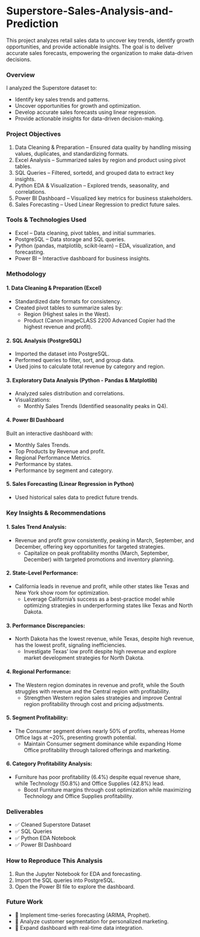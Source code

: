 # Superstore-Sales-Analysis-and-Prediction
This project analyzes retail sales data to uncover key trends, identify growth opportunities, and provide actionable insights. The goal is to deliver accurate sales forecasts, empowering the organization to make data-driven decisions.

### Overview
I analyzed the Superstore dataset to:

- Identify key sales trends and patterns.
- Uncover opportunities for growth and optimization.
- Develop accurate sales forecasts using linear regression.
- Provide actionable insights for data-driven decision-making.

### Project Objectives
1. Data Cleaning & Preparation – Ensured data quality by handling missing values, duplicates, and standardizing formats.
2. Excel Analysis – Summarized sales by region and product using pivot tables.
3. SQL Queries – Filtered, sortedd, and grouped data to extract key insights.
4. Python EDA & Visualization – Explored trends, seasonality, and correlations.
5. Power BI Dashboard – Visualized key metrics for business stakeholders.
6. Sales Forecasting – Used Linear Regression to predict future sales.

### Tools & Technologies Used
- Excel – Data cleaning, pivot tables, and initial summaries.
- PostgreSQL – Data storage and SQL queries.
- Python (pandas, matplotlib, scikit-learn) – EDA, visualization, and forecasting.
- Power BI – Interactive dashboard for business insights.

### Methodology
#### 1. Data Cleaning & Preparation (Excel)
- Standardized date formats for consistency.
- Created pivot tables to summarize sales by:
  - Region (Highest sales in the West).
  - Product (Canon imageCLASS 2200 Advanced Copier had the highest revenue and profit).

#### 2. SQL Analysis (PostgreSQL)
- Imported the dataset into PostgreSQL.
- Performed queries to filter, sort, and group data.
- Used joins to calculate total revenue by category and region.

#### 3. Exploratory Data Analysis (Python - Pandas & Matplotlib)
- Analyzed sales distribution and correlations.
- Visualizations:
  - Monthly Sales Trends (Identified seasonality peaks in Q4).

#### 4. Power BI Dashboard
Built an interactive dashboard with:
- Monthly Sales Trends.
- Top Products by Revenue and profit.
- Regional Performance Metrics.
- Performance by states.
- Performance by segment and category.

#### 5. Sales Forecasting (Linear Regression in Python)
- Used historical sales data to predict future trends.

### Key Insights & Recommendations 
#### 1. Sales Trend Analysis:
- Revenue and profit grow consistently, peaking in March, September, and December, offering key opportunities for targeted strategies.
  - Capitalize on peak profitability months (March, September, December) with targeted promotions and inventory planning.
#### 2. State-Level Performance:
- California leads in revenue and profit, while other states like Texas and New York show room for optimization.
  -  Leverage California’s success as a best-practice model while optimizing strategies in underperforming states like Texas and North Dakota.
#### 3. Performance Discrepancies:
- North Dakota has the lowest revenue, while Texas, despite high revenue, has the lowest profit, signaling inefficiencies.
  - Investigate Texas’ low profit despite high revenue and explore market development strategies for North Dakota.
#### 4. Regional Performance: 
- The Western region dominates in revenue and profit, while the South struggles with revenue and the Central region with profitability.
  - Strengthen Western region sales strategies and improve Central region profitability through cost and pricing adjustments.
#### 5. Segment Profitability:
- The Consumer segment drives nearly 50% of profits, whereas Home Office lags at ~20%, presenting growth potential.
  - Maintain Consumer segment dominance while expanding Home Office profitability through tailored offerings and marketing.
#### 6. Category Profitability Analysis:
- Furniture has poor profitability (6.4%) despite equal revenue share, while Technology (50.8%) and Office Supplies (42.8%) lead.
  - Boost Furniture margins through cost optimization while maximizing Technology and Office Supplies profitability.

### Deliverables
- ✅ Cleaned Superstore Dataset
- ✅ SQL Queries
- ✅ Python EDA Notebook
- ✅ Power BI Dashboard

### How to Reproduce This Analysis
1. Run the Jupyter Notebook for EDA and forecasting.
2. Import the SQL queries into PostgreSQL.
3. Open the Power BI file to explore the dashboard.

### Future Work
- 🔹 Implement time-series forecasting (ARIMA, Prophet).
- 🔹 Analyze customer segmentation for personalized marketing.
- 🔹 Expand dashboard with real-time data integration.
